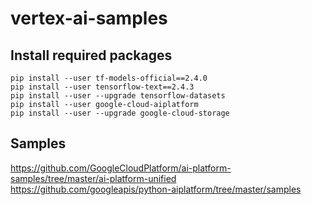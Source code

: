 # vertex-ai-samples

## Install required packages

```
pip install --user tf-models-official==2.4.0
pip install --user tensorflow-text==2.4.3
pip install --user --upgrade tensorflow-datasets
pip install --user google-cloud-aiplatform
pip install --user --upgrade google-cloud-storage
```

## Samples

https://github.com/GoogleCloudPlatform/ai-platform-samples/tree/master/ai-platform-unified
https://github.com/googleapis/python-aiplatform/tree/master/samples


